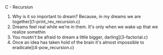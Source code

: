 C - Recursion 
1. Why is it so important to dream? Because, in my dreams we are together](1-print_rev_recursion.c)
2. Dreams feel real while we're in them. It's only when we wake up that we realize somethin
3. You mustn't be afraid to dream a little bigger, darling](3-factorial.c)
4. Once an idea has taken hold of the brain it's almost impossible to eradicate](4-pow_recursion.c)
